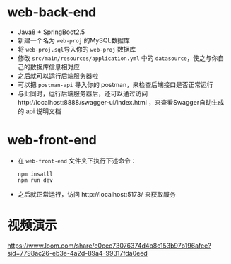 # web-back-end

- Java8 + SpringBoot2.5
- 新建一个名为 `web-proj` 的MySQL数据库
- 将 `web-proj.sql`导入你的 `web-proj` 数据库
- 修改 `src/main/resources/application.yml` 中的 `datasource`，使之与你自己的数据库信息相对应
- 之后就可以运行后端服务器啦
- 可以把 `postman-api` 导入你的 postman，来检查后端接口是否正常运行
- 与此同时，运行后端服务器后，还可以通过访问 http://localhost:8888/swagger-ui/index.html ，来查看Swagger自动生成的 api 说明文档

# web-front-end

- 在 `web-front-end` 文件夹下执行下述命令：
  ```
  npm insatll 
  npm run dev
  ```
- 之后就正常运行，访问 http://localhost:5173/ 来获取服务



# 视频演示

https://www.loom.com/share/c0cec73076374d4b8c153b97b196afee?sid=7798ac26-eb3e-4a2d-89a4-99317fda0eed
